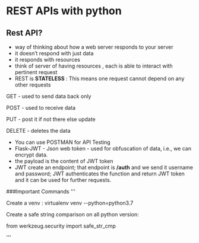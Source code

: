 # REST APIs with python

## Rest API?
- way of thinking about how a web server responds to your server
- it doesn’t respond with just data
- it responds with resources
- think of server of having resources , each is able to interact with pertinent request
- REST is __STATELESS__ : This means one request cannot depend on any other requests


GET - used to send data back only

POST - used to receive data

PUT - post it if not there else update

DELETE - deletes the data
 
- You can use POSTMAN for API Testing
- Flask-JWT - Json web token - used for obfuscation of data, i.e., we can encrypt data. 
- the payload  is the content of JWT token
- JWT create an endpoint; that endpoint is __/auth__  and we send it username and password; JWT authenticates the function and return JWT token and it can be used for further requests.


###Important Commands
'''

Create a venv : virtualenv venv --python=python3.7

Create a safe string comparison on all python version: 

from werkzeug.security import safe_str_cmp


'''
 